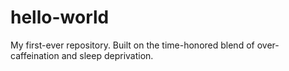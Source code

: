 # hello-world
My first-ever repository.
Built on the time-honored blend of over-caffeination and sleep deprivation.
